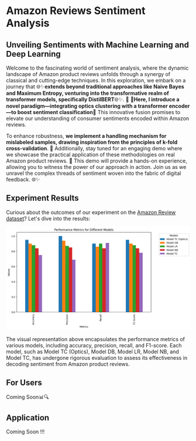 # Amazon Reviews Sentiment Analysis
## Unveiling Sentiments with Machine Learning and Deep Learning
Welcome to the fascinating world of sentiment analysis, where the dynamic landscape of Amazon product reviews unfolds through a synergy of classical and cutting-edge techniques. In this exploration, we embark on a journey that 🌐✨**extends beyond traditional approaches like Naive Bayes and Maximum Entropy, venturing into the transformative realm of transformer models, specifically DistilBERT**🌐✨. 🚀 🌟**Here, I introduce a novel paradigm—integrating optics clustering with a transformer encoder—to boost sentiment classification**🌟 This innovative fusion promises to elevate our understanding of consumer sentiments encoded within Amazon reviews.


To enhance robustness, **we implement a handling mechanism for mislabeled samples, drawing inspiration from the principles of k-fold cross-validation**. 🔄 Additionally, stay tuned for an engaging demo where we showcase the practical application of these methodologies on real Amazon product reviews. 🌟 This demo will provide a hands-on experience, allowing you to witness the power of our approach in action. Join us as we unravel the complex threads of sentiment woven into the fabric of digital feedback. 🌐✨

## Experiment Results

Curious about the outcomes of our experiment on the [Amazon Review dataset]([https://example.com/amazon-review-dataset](https://www.kaggle.com/datasets/bittlingmayer/amazonreviews))? Let's dive into the results:

![Experiment Results](Result.png)

The visual representation above encapsulates the performance metrics of various models, including accuracy, precision, recall, and F1-score. Each model, such as Model TC (Optics), Model DB, Model LR, Model NB, and Model TC, has undergone rigorous evaluation to assess its effectiveness in decoding sentiment from Amazon product reviews.

## For Users

Coming Soon📊🔍

## Application 

Coming Soon !!!
